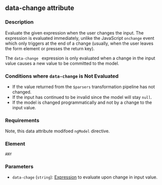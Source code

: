 ## data-change attribute

### Description

Evaluate the given expression when the user changes the input. The expression is evaluated immediately, unlike the JavaScript `onchange` event which only triggers at the end of a change (usually, when the user leaves the form element or presses the return key).

The `data-change ` expression is only evaluated when a change in the input value causes a new value to be committed to the model.

### Conditions where `data-change` is Not Evaluated

- If the value returned from the `$parsers` transformation pipeline has not changed.
- If the input has continued to be invalid since the model will stay `null`.
- If the model is changed programmatically and not by a change to the input value.

### Requirements

Note, this data attribute modifoed `ngModel` directive.

### Element

`ANY`

### Parameters

- `data-chage` (`string`): [Expression](guide/expression) to evaluate upon change in input value.
